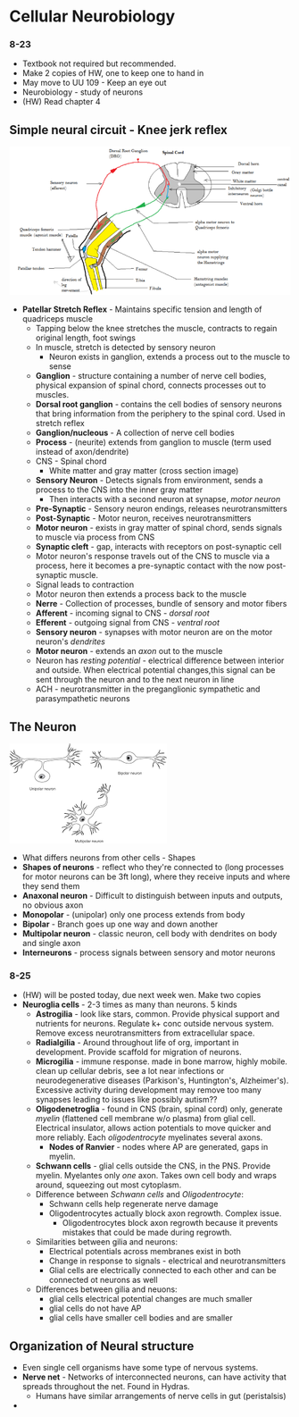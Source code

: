 # Cellular Neurobiology
### 8-23
* Textbook not required but recommended.
* Make 2 copies of HW, one to keep one to hand in
* May move to UU 109 - Keep an eye out
* Neurobiology - study of neurons
* (HW) Read chapter 4

## Simple neural circuit - Knee jerk reflex
![Knee Jerk Reflex](/Images/Patellar_tendon_reflex_arc.png)
  * **Patellar Stretch Reflex** - Maintains specific tension and length of quadriceps muscle
      * Tapping below the knee stretches the muscle, contracts to regain original length, foot swings
      * In muscle, stretch is detected by sensory neuron
          * Neuron exists in ganglion, extends a process out to the muscle to sense
      * **Ganglion** - structure containing a number of nerve cell bodies, physical expansion of spinal chord, connects processes out to muscles.
      * **Dorsal root ganglion** - contains the cell bodies of sensory neurons that bring information from the periphery to the spinal cord. Used in stretch reflex
      * **Ganglion/nucleous** - A collection of nerve cell bodies
      * **Process** - (neurite) extends from ganglion to muscle (term used instead of axon/dendrite)
      * CNS - Spinal chord
          * White matter and gray matter (cross section image)
      * **Sensory Neuron** - Detects signals from environment, sends a process to the CNS into the inner gray matter
          * Then interacts with a second neuron at synapse, *motor neuron*
      * **Pre-Synaptic** - Sensory neuron endings, releases neurotransmitters
      * **Post-Synaptic** - Motor neuron, receives neurotransmitters
      * **Motor neuron** - exists in gray matter of spinal chord, sends signals to muscle via process from CNS
      * **Synaptic cleft** - gap, interacts with receptors on post-synaptic cell
      * Motor neuron's response travels out of the CNS to muscle via a process, here it becomes a pre-synaptic contact with the now post-synaptic muscle.
      * Signal leads to contraction
      * Motor neuron then extends a process back to the muscle
      * **Nerre** - Collection of processes, bundle of sensory and motor fibers
      * **Afferent** - incoming signal to CNS - *dorsal root*
      * **Efferent** - outgoing signal from CNS - *ventral root*
      * **Sensory neuron** - synapses with motor neuron are on the motor neuron's *dendrites*
      * **Motor neuron** - extends an *axon* out to the muscle
      * Neuron has *resting potential* - electrical difference between interior and outside. When electrical potential changes,this signal can be sent through the neuron and to the next neuron in line
      * ACH -  neurotransmitter in the preganglionic sympathetic and parasympathetic neurons

## The Neuron
![alt text](Images/shapes.png)
  * What differs neurons from other cells - Shapes
  * **Shapes of neurons** - reflect who they're connected to (long processes for motor neurons can be 3ft long), where they receive inputs and where they send them
  * **Anaxonal neuron** - Difficult to distinguish between inputs and outputs, no obvious axon
  * **Monopolar** - (unipolar) only one process extends from body
  * **Bipolar** - Branch goes up one way and down another
  * **Multipolar neuron** - classic neuron, cell body with dendrites on body and single axon
  * **Interneurons** - process signals between sensory and motor neurons

### 8-25
  * (HW) will be posted today, due next week wen. Make two copies
  * **Neuroglia cells** - 2-3 times as many than neurons. 5 kinds
    * **Astrogilia** - look like stars, common. Provide physical support and nutrients for neurons. Regulate k+ conc outside nervous system. Remove excess neurotransmitters from extracellular space.
    * **Radialgilia** - Around throughout life of org, important in development. Provide scaffold for migration of neurons.
    * **Microgilia** - immune response. made in bone marrow, highly mobile. clean up cellular debris, see a lot near infections or neurodegenerative diseases (Parkison's, Huntington's, Alzheimer's). Excessive activity during development may remove too many synapses leading to issues like possibly autism??
    * **Oligodenetroglia** - found in CNS (brain, spinal cord) only, generate _myelin_ (flattened cell membrane w/o plasma) from glial cell. Electrical insulator, allows action potentials to move quicker and more reliably. Each _oligodentrocyte_ myelinates several axons.
      * **Nodes of Ranvier** - nodes where AP are generated, gaps in myelin.
    * **Schwann cells** - glial cells outside the CNS, in the PNS. Provide myelin. Myelantes only _one_ axon. Takes own cell body and wraps around, squeezing out most cytoplasm.
    * Difference between _Schwann cells_ and _Oligodentrocyte_:
      * Schwann cells help regenerate nerve damage
      * Oligodentrocytes actually block axon regrowth. Complex issue.
        * Oligodentrocytes block axon regrowth because it prevents mistakes that could be made during regrowth.
    * Similarities between gilia and neurons:
      * Electrical potentials across membranes exist in both
      * Change in response to signals - electrical and neurotransmitters
      * Glial cells are electrically connected to each other and can be connected ot neurons as well
    * Differences between gilia and neuons:
      * glial cells electrical potential changes are much smaller
      * glial cells do not have AP
      * glial cells have smaller cell bodies and are smaller

## Organization of Neural structure
  * Even single cell organisms have some type of nervous systems.
  * **Nerve net** - Networks of interconnected neurons, can have activity that spreads throughout the net. Found in Hydras.
    * Humans have similar arrangements of nerve cells in gut (peristalsis)
  *
